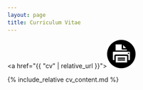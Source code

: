 ```yaml
---
layout: page
title: Curriculum Vitae
---
```


<a href="{{ "cv" | relative_url }}"><img class="center" src="/assets/img/printer.png" alt="HTML tutorial" style="width:64px;height:64px;"></a>

{% include_relative cv_content.md %}
